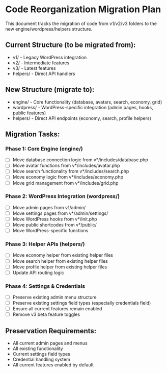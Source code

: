 # Code Reorganization Migration Plan

This document tracks the migration of code from v1/v2/v3 folders to the new engine/wordpress/helpers structure.

## Current Structure (to be migrated from):
- v1/ - Legacy WordPress integration
- v2/ - Intermediate features
- v3/ - Latest features
- helpers/ - Direct API handlers

## New Structure (migrate to):
- engine/ - Core functionality (database, avatars, search, economy, grid)
- wordpress/ - WordPress-specific integration (admin pages, hooks, public features)
- helpers/ - Direct API endpoints (economy, search, profile helpers)

## Migration Tasks:

### Phase 1: Core Engine (engine/)
- [ ] Move database connection logic from v*/includes/database.php
- [ ] Move avatar functions from v*/includes/avatar.php
- [ ] Move search functionality from v*/includes/search.php
- [ ] Move economy logic from v*/includes/economy.php
- [ ] Move grid management from v*/includes/grid.php

### Phase 2: WordPress Integration (wordpress/)
- [ ] Move admin pages from v1/admin/
- [ ] Move settings pages from v*/admin/settings/
- [ ] Move WordPress hooks from v*/init.php
- [ ] Move public shortcodes from v*/public/
- [ ] Move WordPress-specific functions

### Phase 3: Helper APIs (helpers/)
- [ ] Move economy helper from existing helper files
- [ ] Move search helper from existing helper files
- [ ] Move profile helper from existing helper files
- [ ] Update API routing logic

### Phase 4: Settings & Credentials
- [ ] Preserve existing admin menu structure
- [ ] Preserve existing settings field types (especially credentials field)
- [ ] Ensure all current features remain enabled
- [ ] Remove v3 beta feature toggles

## Preservation Requirements:
- All current admin pages and menus
- All existing functionality
- Current settings field types
- Credential handling system
- All current features enabled by default
